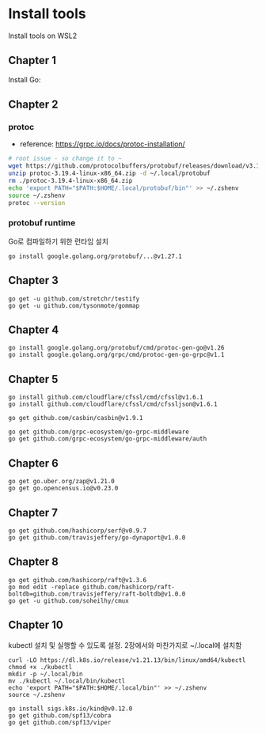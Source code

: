 # Install tools

Install tools on WSL2

## Chapter 1

Install Go: 

## Chapter 2

### protoc

- reference: https://grpc.io/docs/protoc-installation/

```zsh
# root issue - so change it to ~
wget https://github.com/protocolbuffers/protobuf/releases/download/v3.19.4/protoc-3.19.4-linux-x86_64.zip
unzip protoc-3.19.4-linux-x86_64.zip -d ~/.local/protobuf
rm ./protoc-3.19.4-linux-x86_64.zip
echo 'export PATH="$PATH:$HOME/.local/protobuf/bin"' >> ~/.zshenv
source ~/.zshenv
protoc --version
```

### protobuf runtime

Go로 컴파일하기 위한 런타임 설치 

```
go install google.golang.org/protobuf/...@v1.27.1
```

## Chapter 3

```
go get -u github.com/stretchr/testify
go get -u github.com/tysonmote/gommap

```

## Chapter 4

```
go install google.golang.org/protobuf/cmd/protoc-gen-go@v1.26
go install google.golang.org/grpc/cmd/protoc-gen-go-grpc@v1.1

```

## Chapter 5

```
go install github.com/cloudflare/cfssl/cmd/cfssl@v1.6.1
go install github.com/cloudflare/cfssl/cmd/cfssljson@v1.6.1

go get github.com/casbin/casbin@v1.9.1

go get github.com/grpc-ecosystem/go-grpc-middleware
go get github.com/grpc-ecosystem/go-grpc-middleware/auth
```

## Chapter 6

```
go get go.uber.org/zap@v1.21.0
go get go.opencensus.io@v0.23.0
```

## Chapter 7

```
go get github.com/hashicorp/serf@v0.9.7
go get github.com/travisjeffery/go-dynaport@v1.0.0
```

## Chapter 8

```
go get github.com/hashicorp/raft@v1.3.6
go mod edit -replace github.com/hashicorp/raft-boltdb=github.com/travisjeffery/raft-boltdb@v1.0.0
go get -u github.com/soheilhy/cmux
```

## Chapter 10

kubectl 설치 및 실행할 수 있도록 설정. 
2장에서와 마찬가지로 ~/.local에 설치함

```
curl -LO https://dl.k8s.io/release/v1.21.13/bin/linux/amd64/kubectl
chmod +x ./kubectl
mkdir -p ~/.local/bin
mv ./kubectl ~/.local/bin/kubectl
echo 'export PATH="$PATH:$HOME/.local/bin"' >> ~/.zshenv
source ~/.zshenv
```

```
go install sigs.k8s.io/kind@v0.12.0
go get github.com/spf13/cobra
go get github.com/spf13/viper
```